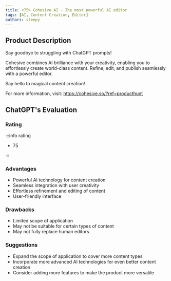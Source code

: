 ```yaml
---
title: <75> Cohesive AI - The most powerful AI editor
tags: [AI, Content Creation, Editor]
authors: sleepy
---
```


## Product Description

Say goodbye to struggling with ChatGPT prompts!

Cohesive combines AI brilliance with your creativity, enabling you to effortlessly create world-class content. Refine, edit, and publish seamlessly with a powerful editor.

Say hello to magical content creation!

For more information, visit: https://cohesive.so/?ref=producthunt

## ChatGPT's Evaluation

### Rating

:::info rating

- 75

:::

### Advantages

- Powerful AI technology for content creation
- Seamless integration with user creativity
- Effortless refinement and editing of content
- User-friendly interface


### Drawbacks

- Limited scope of application
- May not be suitable for certain types of content
- May not fully replace human editors

### Suggestions

- Expand the scope of application to cover more content types
- Incorporate more advanced AI technologies for even better content creation
- Consider adding more features to make the product more versatile